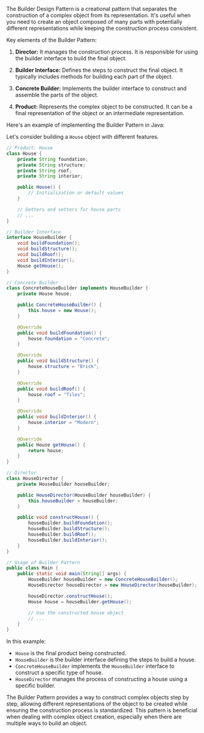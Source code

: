 The Builder Design Pattern is a creational pattern that separates the construction of a complex object from its representation. It's useful when you need to create an object composed of many parts with potentially different representations while keeping the construction process consistent.

Key elements of the Builder Pattern:

1. **Director:** It manages the construction process. It is responsible for using the builder interface to build the final object.

2. **Builder Interface:** Defines the steps to construct the final object. It typically includes methods for building each part of the object.

3. **Concrete Builder:** Implements the builder interface to construct and assemble the parts of the object.

4. **Product:** Represents the complex object to be constructed. It can be a final representation of the object or an intermediate representation.

Here's an example of implementing the Builder Pattern in Java:

Let's consider building a `House` object with different features.

```java
// Product: House
class House {
    private String foundation;
    private String structure;
    private String roof;
    private String interior;

    public House() {
        // Initialization or default values
    }

    // Getters and setters for house parts
    // ...
}

// Builder Interface
interface HouseBuilder {
    void buildFoundation();
    void buildStructure();
    void buildRoof();
    void buildInterior();
    House getHouse();
}

// Concrete Builder
class ConcreteHouseBuilder implements HouseBuilder {
    private House house;

    public ConcreteHouseBuilder() {
        this.house = new House();
    }

    @Override
    public void buildFoundation() {
        house.foundation = "Concrete";
    }

    @Override
    public void buildStructure() {
        house.structure = "Brick";
    }

    @Override
    public void buildRoof() {
        house.roof = "Tiles";
    }

    @Override
    public void buildInterior() {
        house.interior = "Modern";
    }

    @Override
    public House getHouse() {
        return house;
    }
}

// Director
class HouseDirector {
    private HouseBuilder houseBuilder;

    public HouseDirector(HouseBuilder houseBuilder) {
        this.houseBuilder = houseBuilder;
    }

    public void constructHouse() {
        houseBuilder.buildFoundation();
        houseBuilder.buildStructure();
        houseBuilder.buildRoof();
        houseBuilder.buildInterior();
    }
}

// Usage of Builder Pattern
public class Main {
    public static void main(String[] args) {
        HouseBuilder houseBuilder = new ConcreteHouseBuilder();
        HouseDirector houseDirector = new HouseDirector(houseBuilder);

        houseDirector.constructHouse();
        House house = houseBuilder.getHouse();

        // Use the constructed house object
        // ...
    }
}
```

In this example:

- `House` is the final product being constructed.
- `HouseBuilder` is the builder interface defining the steps to build a house.
- `ConcreteHouseBuilder` implements the `HouseBuilder` interface to construct a specific type of house.
- `HouseDirector` manages the process of constructing a house using a specific builder.

The Builder Pattern provides a way to construct complex objects step by step, allowing different representations of the object to be created while ensuring the construction process is standardized. This pattern is beneficial when dealing with complex object creation, especially when there are multiple ways to build an object.